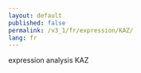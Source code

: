```yaml
---
layout: default
published: false
permalink: /v3_1/fr/expression/KAZ/
lang: fr
---
```


expression analysis KAZ
